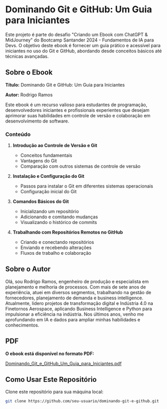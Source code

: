 # Dominando Git e GitHub: Um Guia para Iniciantes

Este projeto é parte do desafio "Criando um Ebook com ChatGPT & MidJourney" do Bootcamp Santander 2024 - Fundamentos de IA para Devs. O objetivo deste ebook é fornecer um guia prático e acessível para iniciantes no uso do Git e GitHub, abordando desde conceitos básicos até técnicas avançadas.

## Sobre o Ebook

**Título:** Dominando Git e GitHub: Um Guia para Iniciantes

**Autor:** Rodrigo Ramos

Este ebook é um recurso valioso para estudantes de programação, desenvolvedores iniciantes e profissionais experientes que desejam aprimorar suas habilidades em controle de versão e colaboração em desenvolvimento de software. 

### Conteúdo

1. **Introdução ao Controle de Versão e Git**
   - Conceitos fundamentais
   - Vantagens do Git
   - Comparação com outros sistemas de controle de versão

2. **Instalação e Configuração do Git**
   - Passos para instalar o Git em diferentes sistemas operacionais
   - Configuração inicial do Git

3. **Comandos Básicos do Git**
   - Inicializando um repositório
   - Adicionando e comitando mudanças
   - Visualizando o histórico de commits

4. **Trabalhando com Repositórios Remotos no GitHub**
   - Criando e conectando repositórios
   - Enviando e recebendo alterações
   - Fluxos de trabalho e colaboração

## Sobre o Autor

Olá, sou Rodrigo Ramos, engenheiro de produção e especialista em planejamento e melhoria de processos. Com mais de sete anos de experiência, atuei em diversos segmentos, trabalhando na gestão de fornecedores, planejamento de demanda e business intelligence. Atualmente, lidero projetos de transformação digital e Indústria 4.0 na Finetornos Aerospace, aplicando Business Intelligence e Python para impulsionar a eficiência na indústria. Nos últimos anos, venho me aprofundando em IA e dados para ampliar minhas habilidades e conhecimentos.

## PDF

**O ebook está disponível no formato PDF:**

   [Dominando_Git_e_GitHub_Um_Guia_para_Iniciantes.pdf](https://github.com/rodrigo-f-ramos/dominando-git-e-github-iniciantes/blob/main/Dominando_Git_e_GitHub_Um_Guia_para_Iniciantes.pdf)


## Como Usar Este Repositório

Clone este repositório para sua máquina local:
   ```sh
   git clone https://github.com/seu-usuario/dominando-git-e-github.git
